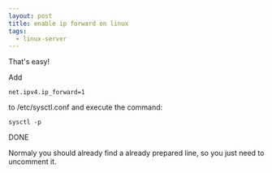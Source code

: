 ```yaml
---
layout: post
title: enable ip forward on linux
tags:
  - linux-server
---
```


That's easy!

Add

    net.ipv4.ip_forward=1

to /etc/sysctl.conf and execute the command:

    sysctl -p

DONE

Normaly you should already find a already prepared line, so you just need to uncomment it. 


